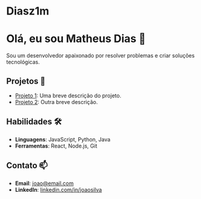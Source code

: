 # Diasz1m

# Olá, eu sou Matheus Dias 👋

Sou um desenvolvedor apaixonado por resolver problemas e criar soluções tecnológicas. 

## Projetos 🚀
- [Projeto 1](https://github.com/seunome/projeto1): Uma breve descrição do projeto.
- [Projeto 2](https://github.com/seunome/projeto2): Outra breve descrição.

## Habilidades 🛠️
- **Linguagens**: JavaScript, Python, Java
- **Ferramentas**: React, Node.js, Git

## Contato 📫
- **Email**: joao@email.com
- **LinkedIn**: [linkedin.com/in/joaosilva](https://linkedin.com/in/joaosilva)
